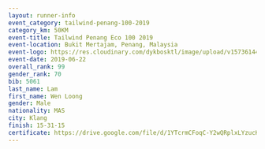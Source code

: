```yaml
--- 
layout: runner-info 
event_category: tailwind-penang-100-2019 
category_km: 50KM 
event-title: Tailwind Penang Eco 100 2019 
event-location: Bukit Mertajam, Penang, Malaysia 
event-logo: https://res.cloudinary.com/dykbosktl/image/upload/v1573614442/Logo/Logo_gqlzi3.jpg 
event-date: 2019-06-22 
overall_rank: 99
gender_rank: 70
bib: 5061
last_name: Lam
first_name: Wen Loong
gender: Male
nationality: MAS
city: Klang
finish: 15-31-15
certificate: https://drive.google.com/file/d/1YTcrmCFoqC-Y2wQRplxLYzucKCKyBrBS/view?usp=sharing
--- 
```

